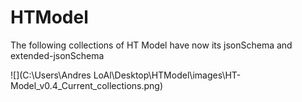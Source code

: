 # HTModel
The following collections of HT Model have now its jsonSchema and extended-jsonSchema

![](C:\Users\Andres LoAl\Desktop\HTModel\images\HT-Model_v0.4_Current_collections.png)